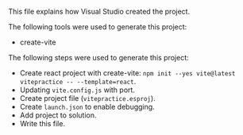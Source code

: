 This file explains how Visual Studio created the project.

The following tools were used to generate this project:
- create-vite

The following steps were used to generate this project:
- Create react project with create-vite: `npm init --yes vite@latest vitepractice -- --template=react`.
- Updating `vite.config.js` with port.
- Create project file (`vitepractice.esproj`).
- Create `launch.json` to enable debugging.
- Add project to solution.
- Write this file.
